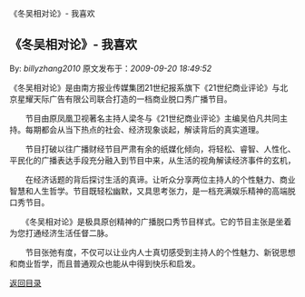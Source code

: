 《冬吴相对论》- 我喜欢
## 《冬吴相对论》- 我喜欢

By: *billyzhang2010* 原文发布于：*2009-09-20 18:49:52*

《冬吴相对论》是由南方报业传媒集团21世纪报系旗下《21世纪商业评论》与北京星耀天际广告有限公司联合打造的一档商业脱口秀广播节目。

　　节目由原凤凰卫视著名主持人梁冬与《21世纪商业评论》主编吴伯凡共同主持。每期都会从当下热点的社会、经济现象谈起，解读背后的真实道理。

　　节目打破以往广播财经节目严肃有余的纸媒化倾向，将轻松、睿智、人性化、平民化的广播表达手段充分融入到节目中来，从生活的视角解读经济事件的玄机，

　　在经济话题的背后探讨生活的真谛。让听众分享两位主持人的个性魅力、商业智慧和人生哲学。节目既轻松幽默，又具思考张力，是一档充满娱乐精神的高端脱口秀节目。

　　《冬吴相对论》是极具原创精神的广播脱口秀节目样式。它的节目主张是坐着为您打通经济生活任督二脉。

　　节目张弛有度，不仅可以让业内人士真切感受到主持人的个性魅力、新锐思想和商业哲学，而且普通观众也能从中得到快乐和启发。

[返回目录](index.html)
